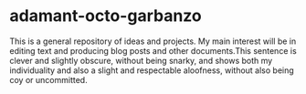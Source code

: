 # adamant-octo-garbanzo
This is a general repository of ideas and projects.  My main interest will be in editing text and producing blog posts and other documents.This sentence is clever and slightly obscure, without being snarky, and shows both my individuality and also a slight and respectable aloofness, without also being coy or uncommitted.
